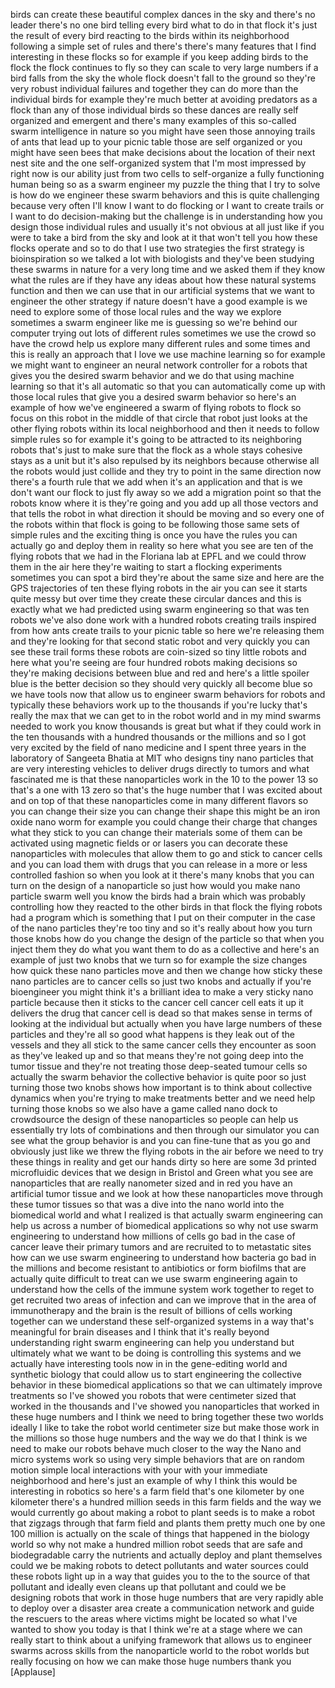 
birds can create these beautiful complex
dances in the sky
and there&#39;s no leader there&#39;s no one
bird telling every bird what to do in
that flock it&#39;s just the result of every
bird reacting to the birds within its
neighborhood following a simple set of
rules and there&#39;s there&#39;s many features
that I find interesting in these flocks
so for example if you keep adding birds
to the flock the flock continues to fly
so they can scale to very large numbers
if a bird falls from the sky the whole
flock doesn&#39;t fall to the ground so
they&#39;re very robust individual failures
and together they can do more than the
individual birds for example they&#39;re
much better at avoiding predators as a
flock than any of those individual birds
so these dances are really self
organized and emergent and there&#39;s many
examples of this so-called swarm
intelligence in nature so you might have
seen those annoying trails of ants that
lead up to your picnic table those are
self organized or you might have seen
bees that make decisions about the
location of their next nest site and the
one self-organized system that I&#39;m most
impressed by right now is our ability
just from two cells to self-organize a
fully functioning human being so as a
swarm engineer my puzzle the thing that
I try to solve is how do we engineer
these swarm behaviors and this is quite
challenging because very often I&#39;ll know
I want to do flocking or I want to
create trails or I want to do
decision-making but the challenge is in
understanding how you design those
individual rules and usually it&#39;s not
obvious at all just like if you were to
take a bird from the sky and look at it
that won&#39;t tell you how these flocks
operate and so to do that I use two
strategies the first strategy is
bioinspiration so we talked a lot with
biologists and they&#39;ve been studying
these swarms in nature for a very long
time and we asked them if they know what
the rules are if they have any ideas
about how these natural systems function
and then we can use that in our
artificial systems that we want to
engineer the other strategy if nature
doesn&#39;t have a good example is we need
to explore some of those local rules and
the way we explore sometimes a swarm
engineer like me is guessing so we&#39;re
behind our computer trying out lots of
different rules sometimes we use the
crowd so have the crowd help us explore
many different rules and some times and
this is really an approach that I love
we use machine learning so for example
we might want to engineer an neural
network controller for a robots that
gives you the desired swarm behavior and
we do that using machine learning so
that it&#39;s all automatic so that you can
automatically come up with those local
rules that give you a desired swarm
behavior so here&#39;s an example of how
we&#39;ve engineered a swarm of flying
robots to flock so focus on this robot
in the middle of that circle that robot
just looks at the other flying robots
within its local neighborhood and then
it needs to follow simple rules so for
example it&#39;s going to be attracted to
its neighboring robots that&#39;s just to
make sure that the flock as a whole
stays cohesive stays as a unit but it&#39;s
also repulsed by its neighbors because
otherwise all the robots would just
collide and they try to point in the
same direction now there&#39;s a fourth rule
that we add when it&#39;s an application and
that is we don&#39;t want our flock to just
fly away
so we add a migration point so that the
robots know where it is they&#39;re going
and you add up all those vectors and
that tells the robot in what direction
it should be moving and so every one of
the robots
within that flock is going to be
following those same sets of simple
rules and the exciting thing is once you
have the rules you can actually go and
deploy them in reality so here what you
see are ten of the flying robots that we
had in the Floriana lab at EPFL and we
could throw them in the air here they&#39;re
waiting to start a flocking experiments
sometimes you can spot a bird they&#39;re
about the same size and here are the GPS
trajectories of ten
these flying robots in the air you can
see it starts quite messy but over time
they create these circular dances and
this is exactly what we had predicted
using swarm engineering so that was ten
robots we&#39;ve also done work with a
hundred robots creating trails inspired
from how ants create trails to your
picnic table so here we&#39;re releasing
them and they&#39;re looking for that second
static robot and very quickly you can
see these trail forms these robots are
coin-sized so tiny little robots and
here what you&#39;re seeing are four hundred
robots making decisions so they&#39;re
making decisions between blue and red
and here&#39;s a little spoiler blue is the
better decision so they should very
quickly all become blue so we have tools
now that allow us to engineer swarm
behaviors for robots and typically these
behaviors work up to the thousands if
you&#39;re lucky that&#39;s really the max that
we can get to in the robot world and in
my mind swarms needed to work you know
thousands is great but what if they
could work in the ten thousands with a
hundred thousands or the millions and so
I got very excited by the field of nano
medicine and I spent three years in the
laboratory of Sangeeta Bhatia at MIT who
designs tiny nano particles that are
very interesting vehicles to deliver
drugs directly to tumors and what
fascinated me is that these
nanoparticles work in the 10 to the
power 13 so that&#39;s a one with 13 zero so
that&#39;s the huge number that I was
excited about and on top of that these
nanoparticles come in many different
flavors so you can change their size you
can change their shape this might be an
iron oxide nano worm for example you
could change their charge that changes
what they stick to you can change their
materials some of them can be activated
using magnetic fields or or lasers you
can decorate these nanoparticles with
molecules that allow them to go and
stick to cancer cells and you can load
them with drugs
that you can release in a more or less
controlled fashion so when you look at
it there&#39;s many knobs that you can turn
on the design of a nanoparticle so just
how would you make nano particle swarm
well you know the birds had a brain
which was probably controlling how they
reacted to the other birds in that flock
the flying robots had a program which is
something that I put on their computer
in the case of the nano particles
they&#39;re too tiny and so it&#39;s really
about how you turn those knobs how do
you change the design of the particle so
that when you inject them they do what
you want them to do as a collective and
here&#39;s an example of just two knobs that
we turn so for example the size changes
how quick these nano particles move and
then we change how sticky these nano
particles are to cancer cells so just
two knobs and actually if you&#39;re
bioengineer you might think it&#39;s a
brilliant idea to make a very sticky
nano particle because then it sticks to
the cancer cell cancer cell eats it up
it delivers the drug that cancer cell is
dead so that makes sense in terms of
looking at the individual but actually
when you have large numbers of these
particles and they&#39;re all so good what
happens is they leak out of the vessels
and they all stick to the same cancer
cells they encounter as soon as they&#39;ve
leaked up and so that means they&#39;re not
going deep into the tumor tissue and
they&#39;re not treating those deep-seated
tumour cells so actually the swarm
behavior the collective behavior is
quite poor so just turning those two
knobs shows how important is to think
about collective dynamics when you&#39;re
trying to make treatments better and we
need help turning those knobs so we also
have a game called nano dock to
crowdsource the design of these
nanoparticles so people can help us
essentially try lots of combinations and
then through our simulator you can see
what the group behavior is and you can
fine-tune that as you go and obviously
just like we threw the flying robots in
the air before we need to try these
things in reality and get our hands
dirty so here are some 3d printed
microfluidic devices that we design in
Bristol and
Green what you see are nanoparticles
that are really nanometer sized and in
red you have an artificial tumor tissue
and we look at how these nanoparticles
move through these tumor tissues so that
was a dive into the nano world into the
biomedical world and what I realized is
that actually swarm engineering can help
us across a number of biomedical
applications so why not use swarm
engineering to understand how millions
of cells go bad in the case of cancer
leave their primary tumors and are
recruited to to metastatic sites how can
we use swarm engineering to understand
how bacteria go bad in the millions and
become resistant to antibiotics or form
biofilms that are actually quite
difficult to treat can we use swarm
engineering again to understand how the
cells of the immune system work together
to reget to get recruited two areas of
infection and can we improve that in the
area of immunotherapy and the brain is
the result of billions of cells working
together can we understand these
self-organized systems in a way that&#39;s
meaningful for brain diseases and I
think that it&#39;s really beyond
understanding right swarm engineering
can help you understand but ultimately
what we want to be doing is controlling
this systems and we actually have
interesting tools now in in the
gene-editing world and synthetic biology
that could allow us to start engineering
the collective behavior in these
biomedical applications so that we can
ultimately improve treatments so I&#39;ve
showed you robots that were centimeter
sized that worked in the thousands and
I&#39;ve showed you nanoparticles that
worked in these huge numbers and I think
we need to bring together these two
worlds ideally I like to take the robot
world centimeter size but make those
work in the millions so those huge
numbers and the way we do that I think
is we need to make our robots behave
much closer to the way the Nano and
micro systems work so using very simple
behaviors that are on
random motion simple local interactions
with your with your immediate
neighborhood and here&#39;s just an example
of why I think this would be interesting
in robotics so here&#39;s a farm field
that&#39;s one kilometer by one kilometer
there&#39;s a hundred million seeds in this
farm fields and the way we would
currently go about making a robot to
plant seeds is to make a robot that
zigzags through that farm field and
plants them pretty much one by one 100
million is actually on the scale of
things that happened in the biology
world so why not make a hundred million
robot seeds that are safe and
biodegradable carry the nutrients and
actually deploy and plant themselves
could we be making robots to detect
pollutants and water sources could these
robots light up in a way that guides you
to the to the source of that pollutant
and ideally even cleans up that
pollutant and could we be designing
robots that work in those huge numbers
that are very rapidly able to deploy
over a disaster area create a
communication network and guide the
rescuers to the areas where victims
might be located so what I&#39;ve wanted to
show you today is that I think we&#39;re at
a stage where we can really start to
think about a unifying framework that
allows us to engineer swarms across
skills from the nanoparticle world to
the robot worlds but really focusing on
how we can make those huge numbers thank
you
[Applause]
